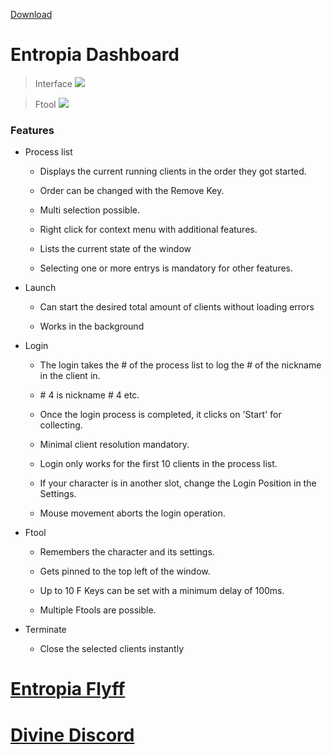 [Download](https://github.com/Immortal-Divine/Entropia_Dashboard/raw/refs/heads/main/Entropia%20Dashboard.exe)

# Entropia Dashboard

> Interface
![](https://media.discordapp.net/attachments/1359671953413111989/1360593885583380721/image.png?ex=67fbaf4c&is=67fa5dcc&hm=3176a6062d9a16d6f126c03d93415c6ea1726c275a6719d1e40c1dc6aafd3844)


> Ftool
![](https://media.discordapp.net/attachments/1359671953413111989/1360596884816793822/image.png?ex=67fbb218&is=67fa6098&hm=cf06e1b6b89479afce1c999cc19c1cf6ac1455b1d1722c8f9d3523004ac72f8e)


### Features

+ Process list

	+ Displays the current running clients in the order they got started.

	+ Order can be changed with the Remove Key.

	+ Multi selection possible.

	+ Right click for context menu with additional features.

	+ Lists the current state of the window

	+ Selecting one or more entrys is mandatory for other features.


+ Launch

	+ Can start the desired total amount of clients without loading errors

	+ Works in the background

+ Login

	+ The login takes the # of the process list to log the # of the nickname in the client in.
	 + \# 4 is nickname # 4 etc.

	+ Once the login process is completed, it clicks on 'Start' for collecting. 
	 + Minimal client resolution mandatory.

	+ Login only works for the first 10 clients in the process list.

	 + If your character is in another slot, change the Login Position in the Settings.

	 + Mouse movement aborts the login operation.


+ Ftool

	+ Remembers the character and its settings.

	+ Gets pinned to the top left of the window.

	+ Up to 10 F Keys can be set with a minimum delay of 100ms.
	 + Multiple Ftools are possible.


+ Terminate

	+ Close the selected clients instantly

# 

# [Entropia Flyff](https://entropia.fun/)

# [Divine Discord](https://discord.gg/zbcVRsC9uN)


